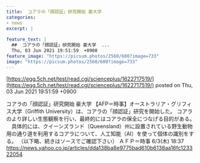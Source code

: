 ```yaml
---
title:  コアラの「顔認証」研究開始 豪大学  
categories:
- news
excerpt: |
  
feature_text: |
  ##  コアラの「顔認証」研究開始 豪大学  ...
  Thu, 03 Jun 2021 19:51:59  +0900
feature_image: "https://picsum.photos/2560/600?image=733"
image: "https://picsum.photos/2560/600?image=733"
---
```


[https://egg.5ch.net/test/read.cgi/scienceplus/1622717519/](https://egg.5ch.net/test/read.cgi/scienceplus/1622717519/)
posted on Thu, 03 Jun 2021 19:51:59  +0900

<!--more-->

コアラの「顔認証」研究開始 豪大学 【AFP＝時事】オーストラリア・グリフィス大学（Griffith University）は、コアラの「顔認証」研究を開始した。 コアラのより詳しい生態観察を行い、最終的にはコアラの保全につなげる目的がある。 　具体的には、クイーンズランド（Queensland）州に設置されている野生動物用の通り道を利用するコアラについて、人工知能（AI）を使って個体の識別をする。 （以下略、続きはソースでご確認下さい） ＡＦＰ＝時事 6/3(木) 18:37 https://news.yahoo.co.jp/articles/dda138ba8e9775bad610b6138aa16fc123322054

